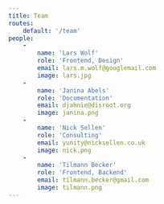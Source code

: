 ```yaml
---
title: Team
routes:
    default: '/team'
people:
    -
        name: 'Lars Wolf'
        role: 'Frontend, Design'
        email: lars.m.wolf@googlemail.com
        image: lars.jpg
    -
        name: 'Janina Abels'
        role: 'Documentation'
        email: djahnie@disroot.org
        image: janina.png
    -
        name: 'Nick Sellen'
        role: 'Consulting'
        email: yunity@nicksellen.co.uk
        image: nick.png
    -
        name: 'Tilmann Becker'
        role: 'Frontend, Backend'
        email: tilmann.becker@gmail.com
        image: tilmann.png
---
```

